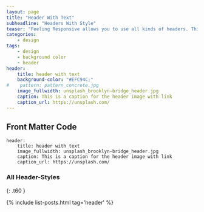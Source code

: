 ```yaml
---
layout: page
title: "Header With Text"
subheadline: "Headers With Style"
teaser: "Feeling Responsive allows you to use all kinds of headers. This header is with text."
categories:
    - design
tags:
    - design
    - background color
    - header
header:
    title: header with text
    background-color: "#EFC94C;"
#    pattern: pattern_concrete.jpg
    image_fullwidth: unsplash_brooklyn-bridge_header.jpg
    caption: This is a caption for the header image with link
    caption_url: https://unsplash.com/
---
```

<!--more-->

## Front Matter Code

~~~
header:
    title: header with text
    image_fullwidth: unsplash_brooklyn-bridge_header.jpg
    caption: This is a caption for the header image with link
    caption_url: https://unsplash.com/
~~~

### All Header-Styles 
{: .t60 }

{% include list-posts.html tag='header' %}